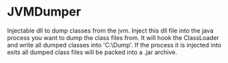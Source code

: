 # JVMDumper
Injectable dll to dump classes from the jvm.
Inject this dll file into the java process you want to dump the class files from.
It will hook the ClassLoader and write all dumped classes into 'C:\Dump'. 
If the process it is injected into exits all dumped class files will be packed into a .jar archive.
